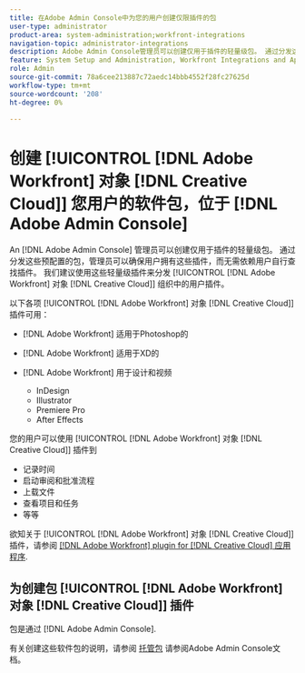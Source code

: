 ```yaml
---
title: 在Adobe Admin Console中为您的用户创建仅限插件的包
user-type: administrator
product-area: system-administration;workfront-integrations
navigation-topic: administrator-integrations
description: Adobe Admin Console管理员可以创建仅用于插件的轻量级包。 通过分发这些预配置的包，管理员可以确保用户拥有这些插件，而无需依赖用户自行查找插件。 我们建议使用这些轻量级插件将Adobe Workfront分发给Creative Cloud中的用户。
feature: System Setup and Administration, Workfront Integrations and Apps
role: Admin
source-git-commit: 78a6cee213887c72aedc14bbb4552f28fc27625d
workflow-type: tm+mt
source-wordcount: '208'
ht-degree: 0%

---
```


# 创建 [!UICONTROL [!DNL Adobe Workfront] 对象 [!DNL Creative Cloud]] 您用户的软件包，位于 [!DNL Adobe Admin Console]

An [!DNL Adobe Admin Console] 管理员可以创建仅用于插件的轻量级包。 通过分发这些预配置的包，管理员可以确保用户拥有这些插件，而无需依赖用户自行查找插件。 我们建议使用这些轻量级插件来分发 [!UICONTROL [!DNL Adobe Workfront] 对象 [!DNL Creative Cloud]] 组织中的用户插件。

以下各项 [!UICONTROL [!DNL Adobe Workfront] 对象 [!DNL Creative Cloud]] 插件可用：

* [!DNL Adobe Workfront] 适用于Photoshop的
* [!DNL Adobe Workfront] 适用于XD的
* [!DNL Adobe Workfront] 用于设计和视频

   * InDesign
   * Illustrator
   * Premiere Pro
   * After Effects

您的用户可以使用 [!UICONTROL [!DNL Adobe Workfront] 对象 [!DNL Creative Cloud]] 插件到

* 记录时间
* 启动审阅和批准流程
* 上载文件
* 查看项目和任务
* 等等

欲知关于 [!UICONTROL [!DNL Adobe Workfront] 对象 [!DNL Creative Cloud]] 插件，请参阅 [[!DNL Adobe Workfront] plugin for [!DNL Creative Cloud] 应用程序](/help/quicksilver/workfront-integrations-and-apps/adobe-workfront-for-creative-cloud/wf-adobe-cc.md).

## 为创建包 [!UICONTROL [!DNL Adobe Workfront] 对象 [!DNL Creative Cloud]] 插件

包是通过 [!DNL Adobe Admin Console].

有关创建这些软件包的说明，请参阅 [托管包](https://helpx.adobe.com/enterprise/using/create-nul-packages.html#managed-packages) 请参阅Adobe Admin Console文档。


